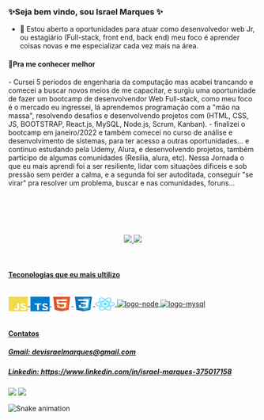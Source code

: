 
 <h3>✨Seja bem vindo, sou Israel Marques ✨</h3>



- 🔭 Estou aberto a  oportunidades para atuar como desenvolvedor web Jr, ou estagiário (Full-stack, front end, back end)
   meu foco é aprender coisas novas  e me especializar cada vez mais na área.
   
<h4>🌱Pra me conhecer melhor</h4>
- Cursei 5 periodos de engenharia da computação mas acabei trancando e comecei a buscar novos meios de me capacitar, e surgiu uma oportunidade de fazer um bootcamp de desenvolvendor Web Full-stack, como meu foco é o mercado eu ingressei, lá aprendemos programação com a "mão na massa", resolvendo desafios e desenvolvendo projetos com (HTML, CSS, JS, BOOTSTRAP, React.js, MySQL, Node.js, Scrum, Kanban).
-  finalizei o bootcamp em janeiro/2022 e também comecei no curso de análise e desenvolvimento de sistemas, para ter acesso a outras oportunidades... e continuo estudando pela Udemy, Alura, e desenvolvendo projetos, também participo de algumas comunidades (Resilia, alura, etc).
Nessa Jornada o que eu mais aprendi foi a ser resiliente, lidar com situações dificeis e sob pressão sem perder a calma, e a segunda foi ser autoditada, conseguir "se virar" pra resolver um problema, buscar e nas comunidades, foruns... 

<br><br><br><br>

<div align="center">
  <a href="https://github.com/Israel-Marques">
  <img height="140em" src="https://github-readme-stats.vercel.app/api?username=Israel-Marques&show_icons=true&theme=dark&include_all_commits=true&count_private=true"/>
  <img height="140em" src="https://github-readme-stats.vercel.app/api/top-langs/?username=Israel-Marques&layout=compact&langs_count=7&theme=dark"/>
</div>
  <br>
<div style="display: inline_block"><br>
  <h4>Teconologias que eu mais ultilizo</h4>
    <br>
  <img align="center" alt="Logo-Js" height="30" width="40" src="https://raw.githubusercontent.com/devicons/devicon/master/icons/javascript/javascript-plain.svg">
  <img align="center" alt="Logo-Ts" height="30" width="40" src="https://raw.githubusercontent.com/devicons/devicon/master/icons/typescript/typescript-plain.svg">
  <img align="center" alt="logo-HTML" height="30" width="40" src="https://raw.githubusercontent.com/devicons/devicon/master/icons/html5/html5-original.svg">
  <img align="center" alt="logo-CSS" height="30" width="40" src="https://raw.githubusercontent.com/devicons/devicon/master/icons/css3/css3-original.svg">
  <img align="center" alt="logo-React" height="30" width="40" src="https://raw.githubusercontent.com/devicons/devicon/master/icons/react/react-original.svg">
  <img align="center" alt="logo-node" height="30" width="40" src="https://cdn.jsdelivr.net/gh/devicons/devicon/icons/nodejs/nodejs-original.svg">
  <img align="center" alt="logo-mysql" height="50" width="60" src="https://cdn.jsdelivr.net/gh/devicons/devicon/icons/mysql/mysql-original-wordmark.svg">
</div>
 <br>
  <div>
    <h4>Contatos<h4>
     <h5>Gmail: devisraelmarques@gmail.com</h5>
     <h5>Linkedin: https://www.linkedin.com/in/israel-marques-375017158</h5>
  <a href = "mailto:devisraelmarques@gmail.com"><img src="https://img.shields.io/badge/-Gmail-%23333?style=for-the-badge&logo=gmail&logoColor=white" target="_blank"></a>
  <a href="https://www.linkedin.com/in/israel-marques-375017158" target="_blank"><img src="https://img.shields.io/badge/-LinkedIn-%230077B5?style=for-the-badge&logo=linkedin&logoColor=white" target="_blank"></a> 
  
  ![Snake animation](https://github.com/Israel-Marques/Israel-Marques/blob/output/github-contribution-grid-snake.svg)
 
</div>
